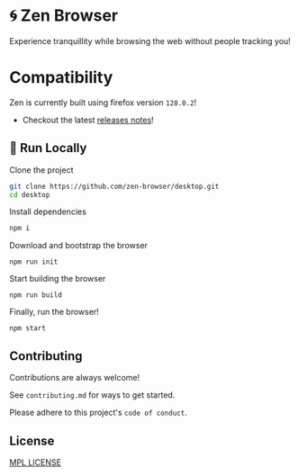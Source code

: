 
# 🌀 Zen Browser

Experience tranquillity while browsing the web without people tracking you!

# Compatibility

Zen is currently built using firefox version `128.0.2`!

* Checkout the latest [releases notes](https://get-zen.vercel.app/release-notes)!

## 🚀 Run Locally

Clone the project

```bash
git clone https://github.com/zen-browser/desktop.git
cd desktop
```

Install dependencies 

```bash
npm i
```

Download and bootstrap the browser

```
npm run init
```

Start building the browser

```
npm run build
```

Finally, run the browser!

```
npm start
```

## Contributing

Contributions are always welcome!

See `contributing.md` for ways to get started.

Please adhere to this project's `code of conduct`.


## License

[MPL LICENSE](/LICENSE)

